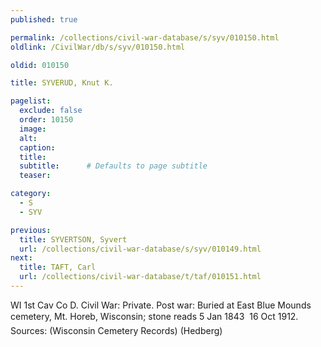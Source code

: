 ```yaml
---
published: true

permalink: /collections/civil-war-database/s/syv/010150.html
oldlink: /CivilWar/db/s/syv/010150.html

oldid: 010150

title: SYVERUD, Knut K.

pagelist:
  exclude: false
  order: 10150
  image: 
  alt:
  caption:
  title:
  subtitle:      # Defaults to page subtitle
  teaser:

category: 
  - S 
  - SYV

previous:
  title: SYVERTSON, Syvert
  url: /collections/civil-war-database/s/syv/010149.html  
next:
  title: TAFT, Carl
  url: /collections/civil-war-database/t/taf/010151.html   
---
```

WI 1st Cav Co D. Civil War: Private. Post war: Buried at East Blue Mounds cemetery, Mt. Horeb, Wisconsin; stone reads &#147;5 Jan 1843 &#150; 16 Oct 1912&#148;. Sources: (Wisconsin Cemetery Records) (Hedberg)
